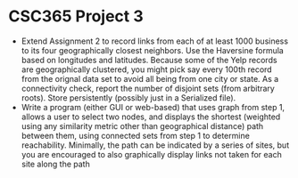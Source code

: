 # CSC365 Project 3

- Extend Assignment 2 to record links from each of at least 1000 business to its four geographically closest neighbors. Use the Haversine formula based on longitudes and latitudes. Because some of the Yelp records are geographically clustered, you might pick say every 100th record from the orignal data set to avoid all being from one city or state. As a connectivity check, report the number of disjoint sets (from arbitrary roots). Store persistently (possibly just in a Serialized file).
- Write a program (either GUI or web-based) that uses graph from step 1, allows a user to select two nodes, and displays the shortest (weighted using any similarity metric other than geographical distance) path between them, using connected sets from step 1 to determine reachability. Minimally, the path can be indicated by a series of sites, but you are encouraged to also graphically display links not taken for each site along the path
